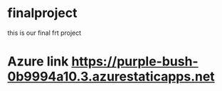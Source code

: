 # finalproject
this is our final frt project
# Azure link https://purple-bush-0b9994a10.3.azurestaticapps.net
